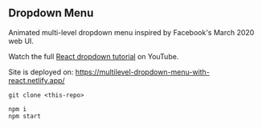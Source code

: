 ## Dropdown Menu 

Animated multi-level dropdown menu inspired by Facebook's March 2020 web UI. 

Watch the full [React dropdown tutorial](https://youtu.be/IF6k0uZuypA) on YouTube. 

Site is deployed on:
https://multilevel-dropdown-menu-with-react.netlify.app/

```
git clone <this-repo>

npm i
npm start
```
